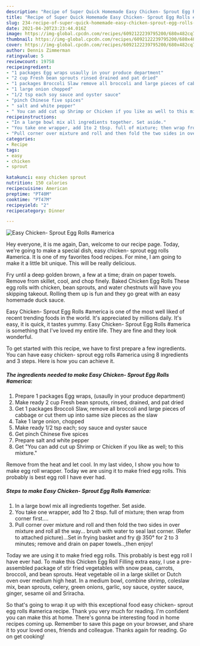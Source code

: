 ```yaml
---
description: "Recipe of Super Quick Homemade Easy Chicken- Sprout Egg Rolls #america"
title: "Recipe of Super Quick Homemade Easy Chicken- Sprout Egg Rolls #america"
slug: 234-recipe-of-super-quick-homemade-easy-chicken-sprout-egg-rolls-america
date: 2021-04-20T23:23:44.016Z
image: https://img-global.cpcdn.com/recipes/6092122239795200/680x482cq70/easy-chicken-sprout-egg-rolls-america-recipe-main-photo.jpg
thumbnail: https://img-global.cpcdn.com/recipes/6092122239795200/680x482cq70/easy-chicken-sprout-egg-rolls-america-recipe-main-photo.jpg
cover: https://img-global.cpcdn.com/recipes/6092122239795200/680x482cq70/easy-chicken-sprout-egg-rolls-america-recipe-main-photo.jpg
author: Dennis Zimmerman
ratingvalue: 5
reviewcount: 19758
recipeingredient:
- "1 packages Egg wraps usaully in your produce department"
- "2 cup Fresh bean sprouts rinsed drained and pat dried"
- "1 packages Broccoli Slaw remove all broccoli and large pieces of cabbage or cut them up into same size pieces as the slaw"
- "1 large onion chopped"
- "1/2 tsp each soy sauce and oyster sauce"
- "pinch Chinese five spices"
- " salt and white pepper"
- " You can add cut up Shrimp or Chicken if you like as well to this mixture"
recipeinstructions:
- "In a large bowl mix all ingredients together. Set aside."
- "You take one wrapper, add 1to 2 tbsp. full of mixture; then wrap from corner first...."
- "Pull corner over mixture and roll and then fold the two sides in over mixture and roll all the way... brush with water to seal last corner. (Refer to attached picture)...Set in frying basket and fry @ 350° for 2 to 3 minutes; remove and drain on paper towels..,then enjoy!"
categories:
- Recipe
tags:
- easy
- chicken
- sprout

katakunci: easy chicken sprout 
nutrition: 150 calories
recipecuisine: American
preptime: "PT40M"
cooktime: "PT47M"
recipeyield: "2"
recipecategory: Dinner

---
```



![Easy Chicken- Sprout Egg Rolls #america](https://img-global.cpcdn.com/recipes/6092122239795200/680x482cq70/easy-chicken-sprout-egg-rolls-america-recipe-main-photo.jpg)

Hey everyone, it is me again, Dan, welcome to our recipe page. Today, we're going to make a special dish, easy chicken- sprout egg rolls #america. It is one of my favorites food recipes. For mine, I am going to make it a little bit unique. This will be really delicious.

Fry until a deep golden brown, a few at a time; drain on paper towels. Remove from skillet, cool, and chop finely. Baked Chicken Egg Rolls These egg rolls with chicken, bean sprouts, and water chestnuts will have you skipping takeout. Rolling them up is fun and they go great with an easy homemade duck sauce.

Easy Chicken- Sprout Egg Rolls #america is one of the most well liked of recent trending foods in the world. It's appreciated by millions daily. It's easy, it is quick, it tastes yummy. Easy Chicken- Sprout Egg Rolls #america is something that I've loved my entire life. They are fine and they look wonderful.


To get started with this recipe, we have to first prepare a few ingredients. You can have easy chicken- sprout egg rolls #america using 8 ingredients and 3 steps. Here is how you can achieve it.

<!--inarticleads1-->

##### The ingredients needed to make Easy Chicken- Sprout Egg Rolls #america:

1. Prepare 1 packages Egg wraps, (usaully in your produce department)
1. Make ready 2 cup Fresh bean sprouts, rinsed, drained, and pat dried
1. Get 1 packages Broccoli Slaw, remove all broccoli and large pieces of cabbage or cut them up into same size pieces as the slaw
1. Take 1 large onion, chopped
1. Make ready 1/2 tsp each; soy sauce and oyster sauce
1. Get pinch Chinese five spices
1. Prepare  salt and white pepper
1. Get  &#34;You can add cut up Shrimp or Chicken if you like as well; to this mixture.&#34;


Remove from the heat and let cool. In my last video, I show you how to make egg roll wrapper. Today we are using it to make fried egg rolls. This probably is best egg roll I have ever had. 

<!--inarticleads2-->

##### Steps to make Easy Chicken- Sprout Egg Rolls #america:

1. In a large bowl mix all ingredients together. Set aside.
1. You take one wrapper, add 1to 2 tbsp. full of mixture; then wrap from corner first....
1. Pull corner over mixture and roll and then fold the two sides in over mixture and roll all the way... brush with water to seal last corner. (Refer to attached picture)...Set in frying basket and fry @ 350° for 2 to 3 minutes; remove and drain on paper towels..,then enjoy!


Today we are using it to make fried egg rolls. This probably is best egg roll I have ever had. To make this Chicken Egg Roll Filling extra easy, I use a pre-assembled package of stir fried vegetables with snow peas, carrots, broccoli, and bean sprouts. Heat vegetable oil in a large skillet or Dutch oven over medium high heat. In a medium bowl, combine shrimp, coleslaw mix, bean sprouts, celery, green onions, garlic, soy sauce, oyster sauce, ginger, sesame oil and Sriracha. 

So that's going to wrap it up with this exceptional food easy chicken- sprout egg rolls #america recipe. Thank you very much for reading. I'm confident you can make this at home. There's gonna be interesting food in home recipes coming up. Remember to save this page on your browser, and share it to your loved ones, friends and colleague. Thanks again for reading. Go on get cooking!
